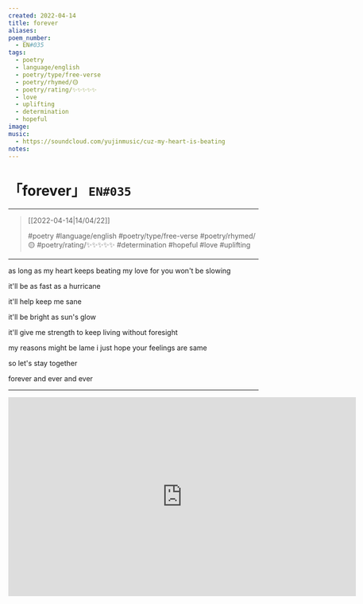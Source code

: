 ```yaml
---
created: 2022-04-14
title: forever
aliases:
poem_number:
  - EN#035
tags:
  - poetry
  - language/english
  - poetry/type/free-verse
  - poetry/rhymed/🟡
  - poetry/rating/✨✨✨✨✨
  - love
  - uplifting
  - determination
  - hopeful
image:
music:
  - https://soundcloud.com/yujinmusic/cuz-my-heart-is-beating
notes:
---
```

# 「forever」 `EN#035`

---

> [[2022-04-14|14/04/22]]
> 
> #poetry 
> #language/english 
> #poetry/type/free-verse 
> #poetry/rhymed/🟡 
> #poetry/rating/✨✨✨✨✨ 
> #determination #hopeful #love #uplifting 

---

as long as my heart keeps beating
my love for you won't be slowing

it'll be as fast as a hurricane

it'll help keep me sane

it'll be bright as sun's glow

it'll give me strength
to keep living without foresight

my reasons might be lame
i just hope your feelings are same

so let's stay together



forever and ever and ever

---

<iframe width="700" height="400" src="https://www.youtube-nocookie.com/embed/JqDiI9jkGWE?si=P2KFK0X2AEhfPl3U" title="YouTube video player" frameborder="0" allow="accelerometer; autoplay; clipboard-write; encrypted-media; gyroscope; picture-in-picture; web-share" referrerpolicy="strict-origin-when-cross-origin" allowfullscreen></iframe>